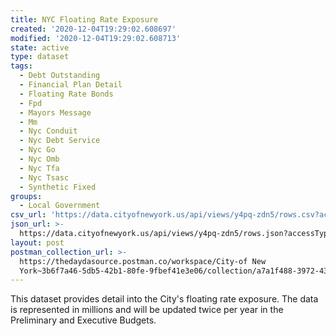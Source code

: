 ```yaml
---
title: NYC Floating Rate Exposure
created: '2020-12-04T19:29:02.608697'
modified: '2020-12-04T19:29:02.608713'
state: active
type: dataset
tags:
  - Debt Outstanding
  - Financial Plan Detail
  - Floating Rate Bonds
  - Fpd
  - Mayors Message
  - Mm
  - Nyc Conduit
  - Nyc Debt Service
  - Nyc Go
  - Nyc Omb
  - Nyc Tfa
  - Nyc Tsasc
  - Synthetic Fixed
groups:
  - Local Government
csv_url: 'https://data.cityofnewyork.us/api/views/y4pq-zdn5/rows.csv?accessType=DOWNLOAD'
json_url: >-
  https://data.cityofnewyork.us/api/views/y4pq-zdn5/rows.json?accessType=DOWNLOAD
layout: post
postman_collection_url: >-
  https://thedaydasource.postman.co/workspace/City-of New
  York~3b6f7a46-5db5-42b1-80fe-9fbef41e3e06/collection/a7a1f488-3972-43d9-9e88-7708fda09d23
---
```

This dataset provides detail into the City's floating rate exposure. The data is represented in millions and will be updated twice per year in the Preliminary and Executive Budgets.
